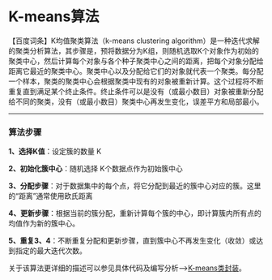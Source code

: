 # K-means算法

【百度词条】K均值聚类算法（k-means clustering algorithm）是一种迭代求解的聚类分析算法，其步骤是，预将数据分为K组，则随机选取K个对象作为初始的聚类中心，然后计算每个对象与各个种子聚类中心之间的距离，把每个对象分配给距离它最近的聚类中心。聚类中心以及分配给它们的对象就代表一个聚类。每分配一个样本，聚类的聚类中心会根据聚类中现有的对象被重新计算。这个过程将不断重复直到满足某个终止条件。终止条件可以是没有（或最小数目）对象被重新分配给不同的聚类，没有（或最小数目）聚类中心再发生变化，误差平方和局部最小。

------

### **算法步骤**

**1、选择K值**：设定簇的数量 K

**2、初始化簇中心**：随机选择 K个数据点作为初始簇中心

**3、分配步骤**：对于数据集中的每个点，将它分配到最近的簇中心对应的簇。这里的“距离”通常使用欧氏距离

**4、更新步骤**：根据当前的簇分配，重新计算每个簇的中心，即计算簇内所有点的均值作为新的簇中心。

**5、重复3、4**：不断重复分配和更新步骤，直到簇中心不再发生变化（收敛）或达到指定的最大迭代次数。



关于该算法更详细的描述可以参见具体代码及编写分析-->[K-means类封装](https://github.com/kingdomye/QG_AI/blob/master/note/07、K-means类封装.md)。